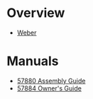 # Overview

- [Weber](https://www.weber.com/)

# Manuals

- [57880 Assembly Guide](57880-assembly-guide.pdf)
- [57884 Owner's Guide](57884-owner's-guide.pdf)
